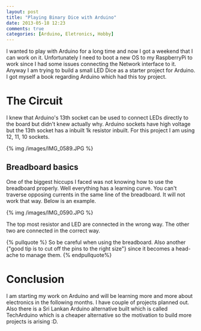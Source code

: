 ```yaml
---
layout: post
title: "Playing Binary Dice with Arduino"
date: 2013-05-18 12:23
comments: true
categories: [Arduino, Eletronics, Hobby]
---
```


I wanted to play with Arduino for a long time and now I got a weekend that I can work on it. Unfortunately I need to boot a new OS to my RaspberryPi to work since I had some issues connecting the Network interface to it. Anyway I am trying to build a small LED Dice as a starter project for Arduino. I got myself a book regarding Arduino which had this toy project.

# The Circuit 

I knew that Arduino's 13th socket can be used to connect LEDs directly to the board but didn't knew actually why. Arduino sockets have high voltage but the 13th socket has a inbuilt 1k resistor inbuilt. For this project I am using 12, 11, 10 sockets. 

{% img /images/IMG_0589.JPG %}

<!-- more -->

## Breadboard basics

One of the biggest hiccups I faced was not knowing how to use the breadboard properly. Well everything has a learning curve. You can't traverse opposing currents in the same line of the breadboard. It will not work that way. Below is an example. 

{% img /images/IMG_0590.JPG %}

The top most resistor and LED are connected in the wrong way. The other two are connected in the correct way.

{% pullquote %}
So be careful when using the breadboard. Also another {"good tip is to cut off the pins to the right size"} since it becomes a head-ache to manage them.
{% endpullquote%}

# Conclusion

I am starting my work on Arduino and will be learning more and more about electronics in the following months. I have couple of projects planned out. Also there is a Sri Lankan Arduino alternative built which is called TechArduino which is a cheaper alternative so the motivation to build more projects is arising :D. 
 